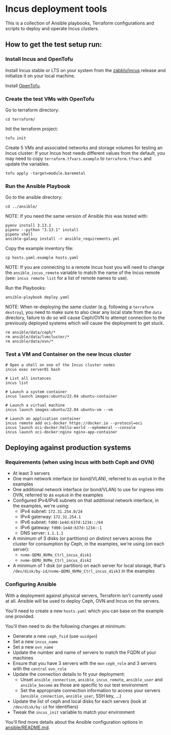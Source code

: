 # Incus deployment tools

This is a collection of Ansible playbooks, Terraform configurations and scripts to deploy and operate Incus clusters.

## How to get the test setup run:
### Install Incus and OpenTofu
Install Incus stable or LTS on your system from the [zabbly/incus](https://github.com/zabbly/incus) release and initialize it on your local machine.

Install [OpenTofu](https://opentofu.org/docs/intro/install/).

### Create the test VMs with OpenTofu
Go to terraform directory:
```
cd terraform/
```

Init the terraform project:
```
tofu init
```

Create 5 VMs and associated networks and storage volumes for testing an Incus cluster:
If your Incus host needs different values from the default, you may need
to copy `terraform.tfvars.example` to `terraform.tfvars` and update the
variables.

```
tofu apply -target=module.baremetal
```

### Run the Ansible Playbook
Go to the ansible directory:
```
cd ../ansible/
```

NOTE: If you need the same version of Ansible this was tested with:
```
pyenv install 3.13.1
pipenv --python "3.13.1" install
pipenv shell
ansible-galaxy install -r ansible_requirements.yml
```

Copy the example inventory file:
```
cp hosts.yaml.example hosts.yaml
```
NOTE: If you are connecting to a remote Incus host you will need to change the `ansible_incus_remote` variable to match the name of the Incus remote (see: `incus remote list` for a list of remote names to use).

Run the Playbooks:
```
ansible-playbook deploy.yaml
```

NOTE: When re-deploying the same cluster (e.g. following a `terraform destroy`),
you need to make sure to also clear any local state from the
`data` directory, failure to do so will cause Ceph/OVN to attempt
connection to the previously deployed systems which will cause the
deployment to get stuck.

```
rm ansible/data/ceph/*
rm ansible/data/lvmcluster/*
rm ansible/data/ovn/*
```

### Test a VM and Container on the new Incus cluster

```
# Open a shell on one of the Incus cluster nodes
incus exec server01 bash

# List all instances
incus list

# Launch a system container
incus launch images:ubuntu/22.04 ubuntu-container

# Launch a virtual machine
incus launch images:ubuntu/22.04 ubuntu-vm --vm

# Launch an application container
incus remote add oci-docker https://docker.io --protocol=oci
incus launch oci-docker:hello-world --ephemeral --console
incus launch oci-docker:nginx nginx-app-container
```

## Deploying against production systems
### Requirements (when using Incus with both Ceph and OVN)

 - At least 3 servers
 - One main network interface (or bond/VLAN), referred to as `enp5s0` in the examples
 - One additional network interface (or bond/VLAN) to use for ingress into OVN, referred to as `enp6s0` in the examples
 - Configured IPv4/IPv6 subnets on that additional network interface, in the examples, we're using:
   - IPv4 subnet: `172.31.254.0/24`
   - IPv4 gaterway: `172.31.254.1`
   - IPv6 subnet: `fd00:1e4d:637d:1234::/64`
   - IPv6 gateway: `fd00:1e4d:637d:1234::1`
   - DNS server: `1.1.1.1`
 - A minimum of 3 disks (or partitions) on distinct servers across the cluster for consumption by Ceph, in the examples, we're using (on each server):
   - `nvme-QEMU_NVMe_Ctrl_incus_disk1`
   - `nvme-QEMU_NVMe_Ctrl_incus_disk2`
 - A minimum of 1 disk (or partition) on each server for local storage, that's `/dev/disk/by-id/nvme-QEMU_NVMe_Ctrl_incus_disk3` in the examples

### Configuring Ansible

With a deployment against physical servers, Terraform isn't currently used at all.
Ansible will be used to deploy Ceph, OVN and Incus on the servers.

You'll need to create a new `hosts.yaml` which you can base on the example one provided.

You'll then need to do the following changes at minimum:
 - Generate a new `ceph_fsid` (use `uuidgen`)
 - Set a new `incus_name`
 - Set a new `ovn_name`
 - Update the number and name of servers to match the FQDN of your machines
 - Ensure that you have 3 servers with the `mon` `ceph_role` and 3 servers with the `central` `ovn_role`
 - Update the connection details to fit your deployment:
   - Unset `ansible_connection`, `ansible_incus_remote`, `ansible_user` and `ansible_become` as those are specific to our test environment
   - Set the appropriate connection information to access your servers (`ansible_connection`, `ansible_user`, SSH key, ...)
 - Update the list of ceph and local disks for each servers (look at `/dev/disk/by-id` for identifiers)
 - Tweak the `incus_init` variable to match your environment

You'll find more details about the Ansible configuration options in [ansible/README.md](ansible/README.md).
